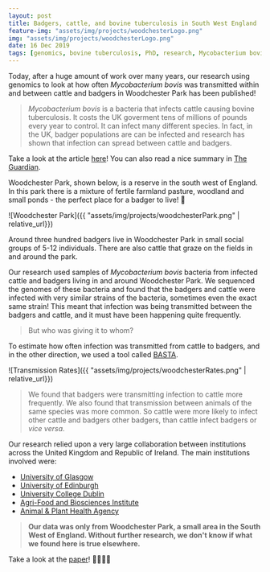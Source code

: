 ```yaml
---
layout: post
title: Badgers, cattle, and bovine tuberculosis in South West England
feature-img: "assets/img/projects/woodchesterLogo.png"
img: "assets/img/projects/woodchesterLogo.png"
date: 16 Dec 2019
tags: [genomics, bovine tuberculosis, PhD, research, Mycobacterium bovis, badgers, cattle, woodchester]
---
```


Today, after a huge amount of work over many years, our research using genomics to look at how often *Mycobacterium bovis* was transmitted within and between cattle and badgers in Woodchester Park has been published!

> *Mycobacterium bovis* is a bacteria that infects cattle causing bovine tuberculosis. It costs the UK goverment tens of millions of pounds every year to control. It can infect many different species. In fact, in the UK, badger populations are can be infected and research has shown that infection can spread between cattle and badgers.

Take a look at the article [here](https://doi.org/10.7554/eLife.45833)! You can also read a nice summary in [The Guardian](https://www.theguardian.com/uk-news/2019/dec/17/tb-infection-from-cow-to-cow-more-likely-than-transmission-by-badger?utm_term=Autofeed&CMP=twt_gu&utm_medium=&utm_source=Twitter#Echobox=1576571830).

Woodchester Park, shown below, is a reserve in the south west of England. In this park there is a mixture of fertile farmland pasture, woodland and small ponds - the perfect place for a badger to live! 🦡

![Woodchester Park]({{ "assets/img/projects/woodchesterPark.png" | relative_url}})

Around three hundred badgers live in Woodchester Park in small social groups of 5-12 individuals. There are also cattle that graze on the fields in and around the park.

Our research used samples of *Mycobacterium bovis* bacteria from infected cattle and badgers living in and around Woodchester Park. We sequenced the genomes of these bacteria and  found that the badgers and cattle were infected with very similar strains of the bacteria, sometimes even the exact same strain! This meant that infection was being transmitted between the badgers and cattle, and it must have been happening quite frequently.

> But who was giving it to whom?

To estimate how often infection was transmitted from cattle to badgers, and in the other direction, we used a tool called [BASTA](https://www.ncbi.nlm.nih.gov/pmc/articles/PMC4534465/pdf/pgen.1005421.pdf).

![Transmission Rates]({{ "assets/img/projects/woodchesterRates.png" | relative_url}})

> We found that badgers were transmitting infection to cattle more frequently. We also found that transmission between animals of the same species was more common. So cattle were more likely to infect other cattle and badgers other badgers, than cattle infect badgers or *vice versa*.

Our research relied upon a very large collaboration between institutions across the United Kingdom and Republic of Ireland. The main institutions involved were:
- [University of Glasgow](https://www.gla.ac.uk/)
- [University of Edinburgh](https://www.ed.ac.uk/)
- [University College Dublin](https://www.ucd.ie/)
- [Agri-Food and Biosciences Institute](https://www.afbini.gov.uk/)
- [Animal & Plant Health Agency](https://www.gov.uk/government/organisations/animal-and-plant-health-agency)

> **Our data was only from Woodchester Park, a small area in the South West of England. Without further research, we don't know if what we found here is true elsewhere.**

Take a look at the [paper](https://doi.org/10.7554/eLife.45833)! 🦡🐄🦠🧬


